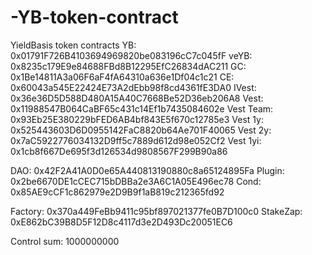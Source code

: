 # -YB-token-contract
YieldBasis token contracts
YB:         0x01791F726B4103694969820be083196cC7c045fF
veYB:       0x8235c179E9e84688FBd8B12295EfC26834dAC211
GC:         0x1Be14811A3a06F6aF4fA64310a636e1Df04c1c21
CE:         0x60043a545E22424E73A2dEbb98f8cd4361fE3DA0
IVest:      0x36e36D5D588D480A15A40C7668Be52D36eb206A8
Vest:       0x11988547B064CaBF65c431c14Ef1b7435084602e
Vest Team:  0x93Eb25E380229bFED6AB4bf843E5f670c12785e3
Vest 1y:    0x525443603D6D0955142FaC8820b64Ae701F40065
Vest 2y:    0x7aC5922776034132D9ff5c7889d612d98e052Cf2
Vest 1yi:   0x1cb8f667De695f3d126534d9808567F299B90a86

DAO:    0x42F2A41A0D0e65A440813190880c8a65124895Fa
Plugin: 0x2be6670DE1cCEC715bDBBa2e3A6C1A05E496ec78
Cond:   0x85AE9cCF1c862979e2D9B9f1aB819c212365fd92

Factory: 0x370a449FeBb9411c95bf897021377fe0B7D100c0
StakeZap: 0xE862bC39B8D5F12D8c4117d3e2D493Dc20051EC6

Control sum: 1000000000
